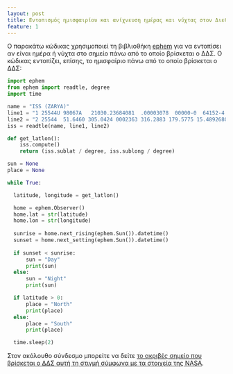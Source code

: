 ```yaml
---
layout: post
title: Εντοπισμός ημισφαιρίου και ανίχνευση ημέρας και νύχτας στον Διεθνή Διαστημικό Σταθμό
feature: 1
---
```


Ο παρακάτω κώδικας χρησιμοποιεί τη βιβλιοθήκη [ephem](https://projects.raspberrypi.org/en/projects/code-for-your-astro-pi-mission-space-lab-experiment/4) για να εντοπίσει αν είναι ημέρα ή νύχτα στο σημείο πάνω από το οποίο βρίσκεται ο ΔΔΣ. Ο κώδικας εντοπίζει, επίσης, το ημισφαίριο πάνω από το οποίο βρίσκεται ο ΔΔΣ:
```python
import ephem
from ephem import readtle, degree
import time

name = "ISS (ZARYA)"
line1 = "1 25544U 98067A   21030.23684081  .00003078  00000-0  64152-4 0  9998"
line2 = "2 25544  51.6460 305.0424 0002363 316.2883 179.5775 15.48926800267219"
iss = readtle(name, line1, line2)

def get_latlon():
    iss.compute()
    return (iss.sublat / degree, iss.sublong / degree)

sun = None
place = None

while True:

  latitude, longitude = get_latlon()

  home = ephem.Observer()
  home.lat = str(latitude)
  home.lon = str(longitude)
  
  sunrise = home.next_rising(ephem.Sun()).datetime()
  sunset = home.next_setting(ephem.Sun()).datetime()
  
  if sunset < sunrise:
      sun = "Day"
      print(sun)
  else:
      sun = "Night"
      print(sun)

  if latitude > 0:
      place = "North"
      print(place)
  else:
      place = "South"
      print(place)

  time.sleep(2)
  ```
Στον ακόλουθο σύνδεσμο μπορείτε να δείτε [το ακριβές σημείο που βρίσκεται ο ΔΔΣ αυτή τη στιγμή σύμφωνα με τα στοιχεία της NASA](https://spotthestation.nasa.gov/tracking_map.cfm).
